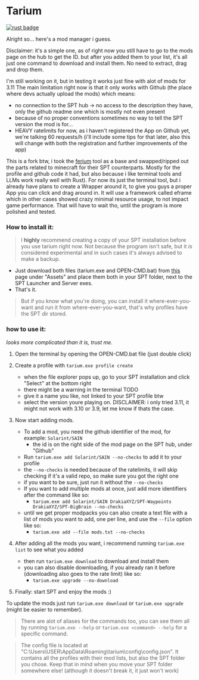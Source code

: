 # Tarium

[![rust badge](https://img.shields.io/static/v1?label=Made%20with&message=Rust&logo=rust&labelColor=e82833&color=b11522)](https://www.rust-lang.org)

Alright so... here's a mod manager i guess.

Disclaimer: it's a simple one, as of right now you still have to go to the mods page on the hub to get the ID.
but after you added them to your list, it's all just one command to download and install them. No need to extract, drag and drop them.

I'm still working on it, but in testing it works just fine with alot of mods for 3.11
The main limitation right now is that it only works with Github (the place where devs actually upload the mods) which means:
- no connection to the SPT hub -> no access to the description they have, only the github readme one which is mostly not even present
- because of no proper conventions sometimes no way to tell the SPT version the mod is for...
- HEAVY ratelimits for now, as i haven't registered the App on Github yet, we're talking 60 requests/h (i'll include some tips for that later, also this will change with both the registration and further improvements of the app)

This is a fork btw, i took the [ferium](https://github.com/gorilla-devs/ferium) tool as a base and swapped/ripped out the parts related to minecraft for their SPT counterparts. Mostly for the profile and github code it had, but also because i like terminal tools and LLMs work really well with Rust).
For now its just the terminal tool, but i already have plans to create a Wrapper around it, to give you guys a proper App you can click and drag around in. It will use a framework called eframe which in other cases showed crazy minimal resource usage, to not impact game performance.
That will have to wait tho, until the program is more polished and tested.

### How to install it:
> I **highly** recommend creating a copy of your SPT installation before you use tarium right now.
> Not because the program isn't safe, but it _is_ considered experimental and in such cases it's always advised to make a backup.

- Just download both files (tarium.exe and OPEN-CMD.bat) from [this](https://github.com/NQMVD/tarium/releases/tag/v0.1.0-alpha) page under "Assets" and place them both in your SPT folder, next to the SPT Launcher and Server exes.
- That's it.

> But if you know what you're doing, you can install it where-ever-you-want and run it from where-ever-you-want, that's why profiles have the SPT dir stored.

### how to use it:
 _looks more complicated than it is, trust me._

1. Open the terminal by opening the OPEN-CMD.bat file (just double click)

2. Create a profile with `tarium.exe profile create`
    - when the file explorer pops up, go to your SPT installation and click "Select" at the bottom right
    - there might be a warning in the terminal TODO
    - give it a name you like, not linked to your SPT profile btw
    - select the version youre playing on. DISCLAIMER: i only tried 3.11, it might not work with 3.10 or 3.9, let me know if thats the case.

3. Now start adding mods.
    - To add a mod, you need the github identifier of the mod, for example: `Solarint/SAIN`
        - the id is on the right side of the mod page on the SPT hub, under "Github"
    - Run `tarium.exe add Solarint/SAIN --no-checks` to add it to your profile
    - the `--no-checks` is needed because of the ratelimits, it will skip checking if it's a valid repo, so make sure you got the right one
    - if you want to be sure, just run it without the `--no-checks`
    - If you want to add multiple mods at once, just add more identifiers after the command like so:
        - `tarium.exe add Solarint/SAIN DrakiaXYZ/SPT-Waypoints DrakiaXYZ/SPT-BigBrain --no-checks`
    - until we get proper modpacks you can also create a text file with a list of mods you want to add, one per line, and use the `--file` option like so:
        - `tarium.exe add --file mods.txt --no-checks`

4. After adding all the mods you want, i recommend running `tarium.exe list` to see what you added
    - then run `tarium.exe download` to download and install them
    - you can also disable downloading, if you already ran it before (downloading also goes to the rate limit) like so:
        - `tarium.exe upgrade --no-download`

5. Finally: start SPT and enjoy the mods :)

To update the mods just run `tarium.exe download` or `tarium.exe upgrade` (might be easier to remember).

> There are alot of aliases for the commands too, you can see them all by running `tarium.exe --help` or `tarium.exe <command> --help` for a specific command.

> The config file is located at "C:\Users\USER\AppData\Roaming\tarium\config\config.json".
> It contains all the profiles with their mod lists, but also the SPT folder you chose. Keep that in mind when you move your SPT folder somewhere else! (although it doesn't break it, it just won't work)
